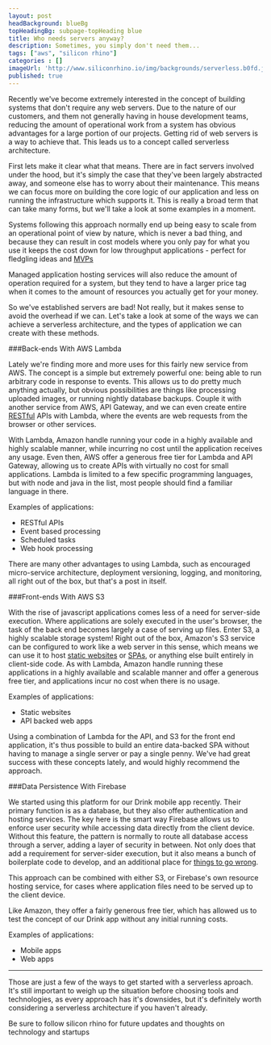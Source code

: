 ```yaml
---
layout: post
headBackground: blueBg
topHeadingBg: subpage-topHeading blue
title: Who needs servers anyway?
description: Sometimes, you simply don't need them...
tags: ["aws", "silicon rhino"]
categories : []
imageUrl: 'http://www.siliconrhino.io/img/backgrounds/serverless.b0fd.jpg'
published: true
---
```


Recently we've become extremely interested in the concept of building systems that don't require any web servers. Due to the nature of our customers, and them not generally having in house development teams, reducing the amount of operational work from a system has obvious advantages for a large portion of our projects. Getting rid of web servers is a way to achieve that. This leads us to a concept called serverless architecture.

First lets make it clear what that means. There are in fact servers involved under the hood, but it's simply the case that they've been largely abstracted away, and someone else has to worry about their maintenance. This means we can focus more on building the core logic of our application and less on running the infrastructure which supports it. This is really a broad term that can take many forms, but we'll take a look at some examples in a moment.

Systems following this approach normally end up being easy to scale from an operational point of view by nature, which is never a bad thing, and because they can result in cost models where you only pay for what you use it keeps the cost down for low throughput applications - perfect for fledgling ideas and [MVPs](https://en.wikipedia.org/wiki/Minimum_viable_product)

Managed application hosting services will also reduce the amount of operation required for a system, but they tend to have a larger price tag when it comes to the amount of resources you actually get for your money.

So we've established servers are bad! Not really, but it makes sense to avoid the overhead if we can. Let's take a look at some of the ways we can achieve a serverless architecture, and the types of application we can create with these methods.

###Back-ends With AWS Lambda

Lately we're finding more and more uses for this fairly new service from AWS. The concept is a simple but extremely powerful one: being able to run arbitrary code in response to events. This allows us to do pretty much anything actually, but obvious possibilities are things like processing uploaded images, or running nightly database backups. Couple it with another service from AWS, API Gateway, and we can even create entire [RESTful](https://en.wikipedia.org/wiki/Representational_state_transfer) APIs with Lambda, where the events are web requests from the browser or other services.

With Lambda, Amazon handle running your code in a highly available and highly scalable manner, while incurring no cost until the application receives any usage. Even then, AWS offer a generous free tier for Lambda and API Gateway, allowing us to create APIs with virtually no cost for small applications. Lambda is limited to a few specific programming languages, but with node and java in the list, most people should find a familiar language in there.

Examples of applications:

  - RESTful APIs
  - Event based processing
  - Scheduled tasks
  - Web hook processing

There are many other advantages to using Lambda, such as encouraged micro-service architecture, deployment versioning, logging, and monitoring, all right out of the box, but that's a post in itself.

###Front-ends With AWS S3

With the rise of javascript applications comes less of a need for server-side execution. Where applications are solely executed in the user's browser, the task of the back end becomes largely a case of serving up files. Enter S3, a highly scalable storage system! Right out of the box, Amazon's S3 service can be configured to work like a web server in this sense, which means we can use it to host [static websites](https://en.wikipedia.org/wiki/Static_web_page) or [SPAs](https://en.wikipedia.org/wiki/Single-page_application), or anything else built entirely in client-side code. As with Lambda, Amazon handle running these applications in a highly available and scalable manner and offer a generous free tier, and applications incur no cost when there is no usage.

Examples of applications:

  - Static websites
  - API backed web apps

Using a combination of Lambda for the API, and S3 for the front end application, it's thus possible to build an entire data-backed SPA without having to manage a single server or pay a single penny. We've had great success with these concepts lately, and would highly recommend the approach.

###Data Persistence With Firebase

We started using this platform for our Drink mobile app recently. Their primary function is as a database, but they also offer authentication and hosting services. The key here is the smart way Firebase allows us to enforce user security while accessing data directly from the client device. Without this feature, the pattern is normally to route all database access through a server, adding a layer of security in between. Not only does that add a requirement for server-sider execution, but it also means a bunch of boilerplate code to develop, and an additional place for [things to go wrong](https://en.wikipedia.org/wiki/Murphy's_law).

This approach can be combined with either S3, or Firebase's own resource hosting service, for cases where application files need to be served up to the client device.

Like Amazon, they offer a fairly generous free tier, which has allowed us to test the concept of our Drink app without any initial running costs.

Examples of applications:

  - Mobile apps
  - Web apps

---

Those are just a few of the ways to get started with a serverless aproach. It's still important to weigh up the situation before choosing tools and technologies, as every approach has it's downsides, but it's definitely worth considering a serverless architecture if you haven't already.

Be sure to follow silicon rhino for future updates and thoughts on technology and startups

<!-- [get the PDF]({{ site.url }}/assets/mydoc.pdf). -->

